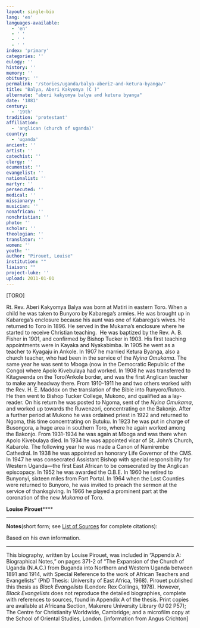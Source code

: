 ```yaml
---
layout: single-bio
lang: 'en'
languages-available:
  - 'en'
  - ' '
  - ' '
  - ' '
index: 'primary'
categories: ''
eulogy: ''
history: ''
memory: ''
obituary: ''
permalink: '/stories/uganda/balya-aberi2-and-ketura-byanga/'
title: "Balya, Aberi Kakyomya (C )"
alternate: "aberi kakyomya balya and ketura byanga"
date: '1881'
century:
  - '19th'
tradition: 'protestant'
affiliation:
  - 'anglican (church of uganda)'
country:
  - 'uganda'
ancient: ''
artist: ''
catechist: ''
clergy: ''
ecumenist: ''
evangelist: ''
nationalist: ''
martyr: ''
persecuted: ''
medical: ''
missionary: ''
musician: ''
nonafrican: ''
nonchristian: ''
photo: ''
scholar: ''
theologian: ''
translator: ''
women: ''
youth: ''
author: "Pirouet, Louise"
institution: ""
liaison: ""
project-luke: ''
upload: 2011-01-01
---
```




[TORO]

Rt. Rev. Aberi Kakyomya Balya was born at Matiri in eastern  Toro. When a child he was taken to Bunyoro by Kabarega&rsquo;s armies. He was brought  up in Kabarega&rsquo;s enclosure because his aunt was one of Kabarega&rsquo;s wives. He  returned to Toro in 1896. He served in the Mukama&rsquo;s enclosure where he started  to receive Christian teaching.  He was  baptized by the Rev. A. B. Fisher in 1901, and confirmed by Bishop Tucker in 1903.  His first teaching appointments were in Kayaka and Nyakabimba. In 1905 he went  as a teacher to Kyagaju in Ankole. In 1907 he married Ketura Byanga, also a  church teacher, who had been in the service of the *Nyina Omukama*. The  same year he was sent to Mboga (now in the Democratic Republic of the Congo)  where Apolo Kivebulaya had worked. In 1908 he was transferred to Kitagwenda on  the Toro/Ankole border, and was the first Anglican teacher to make any headway  there. From 1910-1911 he and two others worked with the Rev. H. E. Maddox on  the translation of the Bible into Runyoro/Rutoro. He then went to Bishop Tucker  College, Mukono, and qualified as a lay-reader. On his return he was posted to  Ngoma, sent of the *Nyina Omukama*, and worked up towards the Ruwenzori,  concentrating on the Bakonjo. After a further period at Mukono he was ordained  priest in 1922 and returned to Ngoma, this time concentrating on Butuku. In  1923 he was put in charge of Busongora, a huge area in southern Toro, where he  again worked among the Bakonjo. From 1931-1934 he was again at Mboga and was  there when Apolo Kivebulaya died. In 1934 he was appointed vicar of St. John&rsquo;s  Church, Kabarole. The following year he was made a Canon of Namirembe  Cathedral. In 1938 he was appointed an honorary Life Governor of the CMS. In  1947 he was consecrated Assistant Bishop with special responsibility for  Western Uganda—the first East African to be consecrated by the Anglican  episcopacy. In 1952 he was awarded the O.B.E. In 1960 he retired to Bunyonyi,  sixteen miles from Fort Portal. In 1964 when the Lost Counties were returned to  Bunyoro, he was invited to preach the sermon at the service of thanksgiving. In  1966 he played a prominent part at the coronation of the new *Mukama* of  Toro.

**Louise Pirouet******

---

**Notes**(short  form; see [List of  Sources](../pirouet-appendixa-sources/) for complete citations):

Based on his own information.

---

This biography, written by Louise Pirouet, was included in &ldquo;Appendix A: Biographical Notes,&rdquo;  on pages 371-2 of &ldquo;The  Expansion of the Church of Uganda (N.A.C.) from Buganda into Northern and  Western Uganda between 1891 and 1914, with Special Reference to the work of  African Teachers and Evangelists&rdquo; (PhD Thesis: University of East Africa, 1968).  Pirouet published this thesis as *Black  Evangelists* (London: Rex Collings, 1978). However, *Black  Evangelists* does not reproduce the detailed biographies, complete with  references to sources, found in Appendix A of the thesis. Print copies are  available at Africana Section, Makerere University Library (U 02 P57); The Centre for Christianity  Worldwide, Cambridge; and a microfilm copy at the School of Oriental Studies,  London. [information from Angus Crichton]
